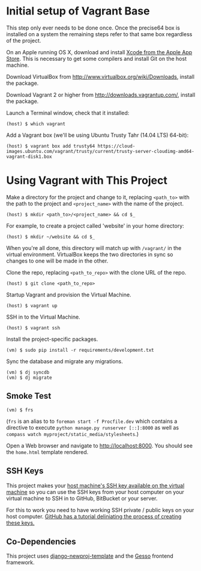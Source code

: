 # Initial setup of Vagrant Base

This step only ever needs to be done once. Once the precise64 box is installed on a system the remaining steps refer to that same box regardless of the project.

On an Apple running OS X, download and install [Xcode from the Apple App Store](https://itunes.apple.com/us/app/xcode/id497799835?ls=1&mt=12). This is necessary to get some compilers and install Git on the host machine.

Download VirtualBox from http://www.virtualbox.org/wiki/Downloads, install the package.

Download Vagrant 2 or higher from http://downloads.vagrantup.com/, install the package.

Launch a Terminal window, check that it installed:

    (host) $ which vagrant

Add a Vagrant box (we'll be using Ubuntu Trusty Tahr (14.04 LTS) 64-bit):

    (host) $ vagrant box add trusty64 https://cloud-images.ubuntu.com/vagrant/trusty/current/trusty-server-cloudimg-amd64-vagrant-disk1.box 

# Using Vagrant with This Project

Make a directory for the project and change to it, replacing `<path_to>` with the path to the project and `<project_name>` with the name of the project.

    (host) $ mkdir <path_to>/<project_name> && cd $_

For example, to create a project called 'website' in your home directory:

    (host) $ mkdir ~/website && cd $_

When you're all done, this directory will match up with `/vagrant/` in the virtual environment. VirtualBox keeps the two directories in sync so changes to one will be made in the other. 

Clone the repo, replacing `<path_to_repo>` with the clone URL of the repo.
    
    (host) $ git clone <path_to_repo>

Startup Vagrant and provision the Virtual Machine.

    (host) $ vagrant up

SSH in to the Virtual Machine.

    (host) $ vagrant ssh 

Install the project-specific packages.

    (vm) $ sudo pip install -r requirements/development.txt

Sync the database and migrate any migrations.

    (vm) $ dj syncdb
    (vm) $ dj migrate

## Smoke Test

    (vm) $ frs

(`frs` is an alias to to `foreman start -f Procfile.dev` which contains a directive to execute `python manage.py runserver [::]:8000` as well as `compass watch myproject/static_media/stylesheets`.)

Open a Web browser and navigate to [http://localhost:8000](http://localhost:8000). You should see the `home.html` template rendered.

## SSH Keys

This project makes your [host machine's SSH key available on the virtual machine](http://docs.vagrantup.com/v2/vagrantfile/ssh_settings.html) so you can use the SSH keys from your host computer on your virtual machine to SSH in to GitHub, BitBucket or your server.

For this to work you need to have working SSH private / public keys on your host computer. [GitHub has a tutorial deliniating the process of creating these keys.](https://help.github.com/articles/generating-ssh-keys)

## Co-Dependencies

This project uses [django-newproj-template](https://github.com/jbergantine/django-newproj-template) and the [Gesso](https://github.com/jbergantine/compass-gesso) frontend framework.
